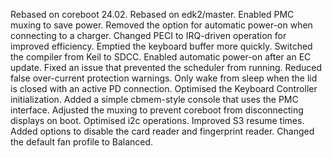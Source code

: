 Rebased on coreboot 24.02.
Rebased on edk2/master.
Enabled PMC muxing to save power.
Removed the option for automatic power-on when connecting to a charger.
Changed PECI to IRQ-driven operation for improved efficiency.
Emptied the keyboard buffer more quickly.
Switched the compiler from Keil to SDCC.
Enabled automatic power-on after an EC update.
Fixed an issue that prevented the scheduler from running.
Reduced false over-current protection warnings.
Only wake from sleep when the lid is closed with an active PD connection.
Optimised the Keyboard Controller initialization.
Added a simple cbmem-style console that uses the PMC interface.
Adjusted the muxing to prevent coreboot from disconnecting displays on boot.
Optimised i2c operations.
Improved S3 resume times.
Added options to disable the card reader and fingerprint reader.
Changed the default fan profile to Balanced.
